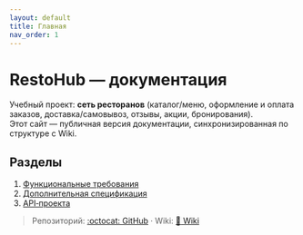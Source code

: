 ```yaml
---
layout: default
title: Главная
nav_order: 1
---
```


# RestoHub — документация

Учебный проект: **сеть ресторанов** (каталог/меню, оформление и оплата заказов, доставка/самовывоз, отзывы, акции, бронирования).  
Этот сайт — публичная версия документации, синхронизированная по структуре с Wiki.

## Разделы
1. [Функциональные требования](functional.html)
2. [Дополнительная спецификация](nonfunctional.html)
3. [API‑проекта](api.html)

> Репозиторий: [:octocat: GitHub](https://github.com/fpmi-hci-2025/project13-restohub) ·
> Wiki: [:book: Wiki](https://github.com/fpmi-hci-2025/project13-restohub/wiki)
